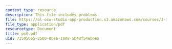 ```yaml
---
content_type: resource
description: This file includes problems.
file: https://ol-ocw-studio-app-production.s3.amazonaws.com/courses/3-185-transport-phenomena-in-materials-engineering-fall-2003/7359566525000beb10085b48f54eb6e5_ps6.pdf
file_type: application/pdf
resourcetype: Document
title: ps6.pdf
uid: 73595665-2500-0beb-1008-5b48f54eb6e5
---
```

